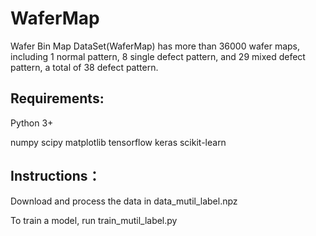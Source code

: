 # WaferMap

Wafer Bin Map DataSet(WaferMap) has more than 36000 wafer maps, including 1 normal pattern, 8 single defect pattern, and 29 mixed defect pattern, a total of 38 defect pattern.

## Requirements:

Python 3+

numpy scipy matplotlib tensorflow keras scikit-learn

## Instructions：
Download and process the data in data_mutil_label.npz

To train a model, run train_mutil_label.py
